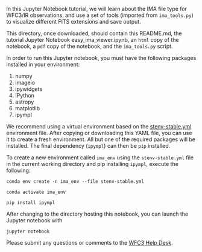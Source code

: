In this Jupyter Notebook tutorial, we will learn about the IMA file type for WFC3/IR observations, and use a set of tools (imported from `ima_tools.py`) to visualize different FITS extensions and save output.

This directory, once downloaded, should contain this README.md, the tutorial Jupyter Notebook easy_ima_viewer.ipynb, an `html` copy of the notebook, a `pdf` copy of the notebook, and the `ima_tools.py` script.

In order to run this Jupyter notebook, you must have the following packages installed in your environment:
1. numpy
2. imageio
3. ipywidgets
4. IPython
5. astropy
6. matplotlib
7. ipympl

We recommend using a virtual environment based on the [stenv-stable.yml](https://github.com/spacetelescope/stenv/blob/main/stenv-stable.yml) environment file.
After copying or downloading this YAML file, you can use it to create a fresh environment.
All but one of the required packages will be installed.
The final dependency (`ipympl`) can then be `pip` installed.

To create a new environment called `ima_env` using the `stenv-stable.yml` file in the current working directory and pip installing `ipympl`, execute the following:

```
conda env create -n ima_env --file stenv-stable.yml

conda activate ima_env

pip install ipympl
```

After changing to the directory hosting this notebook, you can launch the Jupyter notebook with
```
jupyter notebook
```

Please submit any questions or comments to the [WFC3 Help Desk](https://stsci.service-now.com/hst).
